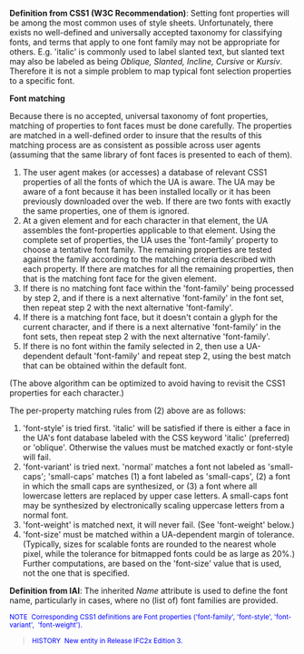 ﻿**Definition from CSS1 (W3C Recommendation)**: Setting font properties will be among the most common uses of style sheets. Unfortunately, there exists no well-defined and universally accepted taxonomy for classifying fonts, and terms that apply to one font family may not be appropriate for others. E.g. 'italic' is commonly used to label slanted text, but slanted text may also be labeled as being _Oblique, Slanted, Incline, Cursive_ or _Kursiv_. Therefore it is not a simple problem to map typical font selection properties to a specific font.

**Font matching**

Because there is no accepted, universal taxonomy of font properties, matching of properties to font faces must be done carefully. The properties are matched in a well-defined order to insure that the results of this matching process are as consistent as possible across user agents (assuming that the same library of font faces is presented to each of them).

1. The user agent makes (or accesses) a database of relevant CSS1 properties of all the fonts of which the UA is aware. The UA may be aware of a font because it has been installed locally or it has been previously downloaded over the web. If there are two fonts with exactly the same properties, one of them is ignored. 
2. At a given element and for each character in that element, the UA assembles the font-properties applicable to that element. Using the complete set of properties, the UA uses the 'font-family' property to choose a tentative font family. The remaining properties are tested against the family according to the matching criteria described with each property. If there are matches for all the remaining properties, then that is the matching font face for the given element. 
3. If there is no matching font face within the 'font-family' being processed by step 2, and if there is a next alternative 'font-family' in the font set, then repeat step 2 with the next alternative 'font-family'. 
4. If there is a matching font face, but it doesn't contain a glyph for the current character, and if there is a next alternative 'font-family' in the font sets, then repeat step 2 with the next alternative 'font-family'.&nbsp; 
5. If there is no font within the family selected in 2, then use a UA-dependent default 'font-family' and repeat step 2, using the best match that can be obtained within the default font. 

(The above algorithm can be optimized to avoid having to revisit the CSS1 properties for each character.)

The per-property matching rules from (2) above are as follows:

1. 'font-style' is tried first. 'italic' will be satisfied if there is either a face in the UA's font database labeled with the CSS keyword 'italic' (preferred) or 'oblique'. Otherwise the values must be matched exactly or font-style will fail. 
2. 'font-variant' is tried next. 'normal' matches a font not labeled as 'small-caps'; 'small-caps' matches (1) a font labeled as 'small-caps', (2) a font in which the small caps are synthesized, or (3) a font where all lowercase letters are replaced by upper case letters. A small-caps font may be synthesized by electronically scaling uppercase letters from a normal font. 
3. 'font-weight' is matched next, it will never fail. (See 'font-weight' below.) 
4. 'font-size' must be matched within a UA-dependent margin of tolerance. (Typically, sizes for scalable fonts are rounded to the nearest whole pixel, while the tolerance for bitmapped fonts could be as large as 20%.) Further computations, are based on the 'font-size' value that is used, not the one that is specified.

**Definition
from IAI**: The inherited _Name_ attribute is used to define the font name, particularly in cases, where no (list of) font families are provided.

> <small>
  <font color="#0000ff">NOTE&nbsp;
Corresponding CSS1 definitions are Font properties ('font-family',
'font-style', 'font-variant',&nbsp; 'font-weight').</font>
  </small>

> <font color="#0000ff"><small>HISTORY&nbsp;
New entity in Release IFC2x Edition 3.</small>
  </font>